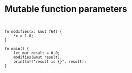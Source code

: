 
# Mutable function parameters

&nbsp;

```rust,editable
fn modifies(x: &mut f64) {
    *x = 1.0;
}

fn main() {
    let mut result = 0.0;
    modifies(&mut result);
    println!("result is {}", result);
}
```

